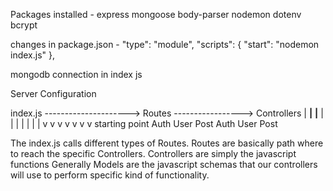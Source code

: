 Packages installed - 
    express
    mongoose
    body-parser
    nodemon
    dotenv
    bcrypt

changes in package.json - 
    "type": "module",
    "scripts": {
        "start": "nodemon index.js"
        <!-- remove test script -->
    },

mongodb connection in index js

Server Configuration

index.js ---------------------> Routes -----------------> Controllers
    |                       ______|______                ______|______
    |                      |      |      |              |      |      |
    v                      v      v      v              v      v      v
starting point           Auth    User   Post          Auth    User   Post

The index.js calls different types of Routes.
Routes are basically path where to reach the specific Controllers.
Controllers are simply the javascript functions
Generally Models are the javascript schemas that our controllers will use to perform specific kind of functionality.
